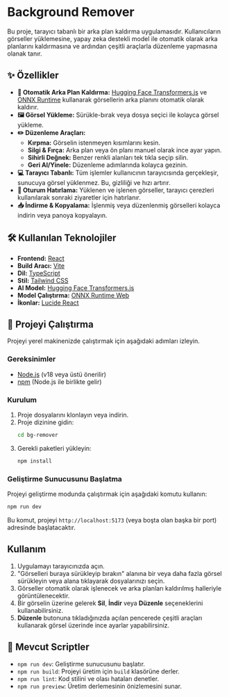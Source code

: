# Background Remover

Bu proje, tarayıcı tabanlı bir arka plan kaldırma uygulamasıdır. Kullanıcıların görseller yüklemesine, yapay zeka destekli model ile otomatik olarak arka planlarını kaldırmasına ve ardından çeşitli araçlarla düzenleme yapmasına olanak tanır.

## ✨ Özellikler

-   **🤖 Otomatik Arka Plan Kaldırma:** [Hugging Face Transformers.js](https://huggingface.co/docs/transformers.js/index) ve [ONNX Runtime](https://onnxruntime.ai/) kullanarak görsellerin arka planını otomatik olarak kaldırır.
-   **🖼️ Görsel Yükleme:** Sürükle-bırak veya dosya seçici ile kolayca görsel yükleme.
-   **✏️ Düzenleme Araçları:**
    -   **Kırpma:** Görselin istenmeyen kısımlarını kesin.
    -   **Silgi & Fırça:** Arka plan veya ön planı manuel olarak ince ayar yapın.
    -   **Sihirli Değnek:** Benzer renkli alanları tek tıkla seçip silin.
    -   **Geri Al/Yinele:** Düzenleme adımlarında kolayca gezinin.
-   **💻 Tarayıcı Tabanlı:** Tüm işlemler kullanıcının tarayıcısında gerçekleşir, sunucuya görsel yüklenmez. Bu, gizliliği ve hızı artırır.
-   **🍪 Oturum Hatırlama:** Yüklenen ve işlenen görseller, tarayıcı çerezleri kullanılarak sonraki ziyaretler için hatırlanır.
-   **📥 İndirme & Kopyalama:** İşlenmiş veya düzenlenmiş görselleri kolayca indirin veya panoya kopyalayın.

## 🛠️ Kullanılan Teknolojiler

-   **Frontend:** [React](https://react.dev/)
-   **Build Aracı:** [Vite](https://vitejs.dev/)
-   **Dil:** [TypeScript](https://www.typescriptlang.org/)
-   **Stil:** [Tailwind CSS](https://tailwindcss.com/)
-   **AI Model:** [Hugging Face Transformers.js](https://huggingface.co/docs/transformers.js/index)
-   **Model Çalıştırma:** [ONNX Runtime Web](https://onnxruntime.ai/)
-   **İkonlar:** [Lucide React](https://lucide.dev/guide/packages/lucide-react)

## 🚀 Projeyi Çalıştırma

Projeyi yerel makinenizde çalıştırmak için aşağıdaki adımları izleyin.

### Gereksinimler

-   [Node.js](https://nodejs.org/en) (v18 veya üstü önerilir)
-   [npm](https://www.npmjs.com/) (Node.js ile birlikte gelir)

### Kurulum

1.  Proje dosyalarını klonlayın veya indirin.
2.  Proje dizinine gidin:
    ```bash
    cd bg-remover
    ```
3.  Gerekli paketleri yükleyin:
    ```bash
    npm install
    ```

### Geliştirme Sunucusunu Başlatma

Projeyi geliştirme modunda çalıştırmak için aşağıdaki komutu kullanın:

```bash
npm run dev
```

Bu komut, projeyi `http://localhost:5173` (veya boşta olan başka bir port) adresinde başlatacaktır.

## Kullanım

1.  Uygulamayı tarayıcınızda açın.
2.  "Görselleri buraya sürükleyip bırakın" alanına bir veya daha fazla görsel sürükleyin veya alana tıklayarak dosyalarınızı seçin.
3.  Görseller otomatik olarak işlenecek ve arka planları kaldırılmış halleriyle görüntülenecektir.
4.  Bir görselin üzerine gelerek **Sil**, **İndir** veya **Düzenle** seçeneklerini kullanabilirsiniz.
5.  **Düzenle** butonuna tıkladığınızda açılan pencerede çeşitli araçları kullanarak görsel üzerinde ince ayarlar yapabilirsiniz.

## 📜 Mevcut Scriptler

-   `npm run dev`: Geliştirme sunucusunu başlatır.
-   `npm run build`: Projeyi üretim için `build` klasörüne derler.
-   `npm run lint`: Kod stilini ve olası hataları denetler.
-   `npm run preview`: Üretim derlemesinin önizlemesini sunar.